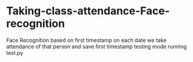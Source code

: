 # Taking-class-attendance-Face-recognition
Face Recognition based on first timestamp on each date we take attendance of that person and save first timestamp testing mode running test.py
